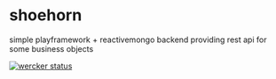 shoehorn
========

simple playframework + reactivemongo backend providing rest api for some business objects

[![wercker status](https://app.wercker.com/status/2a02e36e8f1a10f66ddcae1990fc6bfa/m "wercker status")](https://app.wercker.com/project/bykey/2a02e36e8f1a10f66ddcae1990fc6bfa)
